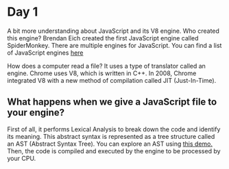 # Day 1 

A bit more understanding about JavaScript and its V8 engine.
Who created this engine?
Brendan Eich created the first JavaScript engine called SpiderMonkey.
There are multiple engines for JavaScript. You can find a list of JavaScript engines [here](https://en.wikipedia.org/wiki/List_of_ECMAScript_engines)

How does a computer read a file? It uses a type of translator called an engine.
Chrome uses V8, which is written in C++.
In 2008, Chrome integrated V8 with a new method of compilation called JIT (Just-In-Time).


## What happens when we give a JavaScript file to your engine?
First of all, it performs Lexical Analysis to break down the code and identify its meaning. This abstract syntax is represented as a tree structure called an AST (Abstract Syntax Tree). You can explore an AST using [this demo.](https://en.wikipedia.org/wiki/List_of_ECMAScript_engines)
Then, the code is compiled and executed by the engine to be processed by your CPU. 
